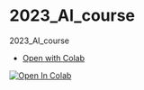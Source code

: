 # 2023_AI_course
2023_AI_course

- [Open with Colab](https://colab.research.google.com/github/mtothen/2023_AI_course/blob/main/20230511_AI_lecture_03.ipynb)

[![Open In Colab](https://colab.research.google.com/assets/colab-badge.svg)](https://colab.research.google.com/github/mtothen/2023_AI_course/blob/main/20230511_AI_lecture_03.ipynb)
